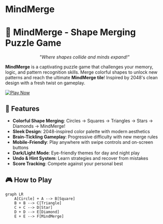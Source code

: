# MindMerge

# 🧠 MindMerge - Shape Merging Puzzle Game

<div align="center">
  <p><em>"Where shapes collide and minds expand!"</em></p>
</div>

**MindMerge** is a captivating puzzle game that challenges your memory, logic, and pattern recognition skills. Merge colorful shapes to unlock new patterns and reach the ultimate **MindMerge tile**! Inspired by 2048's clean design with a fresh twist on gameplay.

[![Play Now](https://img.shields.io/badge/Play-Now-brightgreen?style=for-the-badge)]([https://codemaster001-yash.github.io/MindMerge/])

## 🚀 Features

- **Colorful Shape Merging**: Circles → Squares → Triangles → Stars → Diamonds → MindMerge!
- **Sleek Design**: 2048-inspired color palette with modern aesthetics
- **Brain-Tickling Gameplay**: Progressive difficulty with new merge rules
- **Mobile-Friendly**: Play anywhere with swipe controls and on-screen buttons
- **Dark/Light Mode**: Eye-friendly themes for day and night play
- **Undo & Hint System**: Learn strategies and recover from mistakes
- **Score Tracking**: Compete against your personal best

## 🎮 How to Play

```mermaid
graph LR
    A[Circle] + A --> B[Square]
    B + B --> C[Triangle]
    C + C --> D[Star]
    D + D --> E[Diamond]
    E + E --> F[MindMerge]
